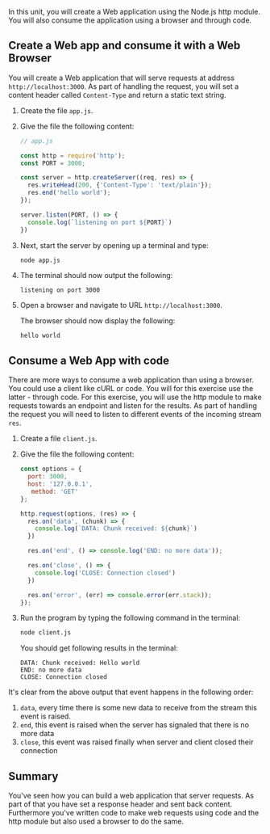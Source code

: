 In this unit, you will create a Web application using the Node.js http module. You will also consume the application using a browser and through code.

## Create a Web app and consume it with a Web Browser

You will create a Web application that will serve requests at address `http://localhost:3000`. As part of handling the request, you will set a content header called `Content-Type` and return a static text string.

1. Create the file `app.js`.
1. Give the file the following content:

   ```javascript
   // app.js

   const http = require('http');
   const PORT = 3000;

   const server = http.createServer((req, res) => {
     res.writeHead(200, {'Content-Type': 'text/plain'});
     res.end('hello world');
   });

   server.listen(PORT, () => {
     console.log(`listening on port ${PORT}`)
   })
   ```

1. Next, start the server by opening up a terminal and type: 

    ```bash
    node app.js
    ```

1. The terminal should now output the following:

    ```output
    listening on port 3000
    ```

1. Open a browser and navigate to URL `http://localhost:3000`.

   The browser should now display the following:

   ```output
   hello world
   ```

## Consume a Web App with code

There are more ways to consume a web application than using a browser. You could use a client like cURL or code. You will for this exercise use the latter - through code. For this exercise, you will use the http module to make requests towards an endpoint and listen for the results. As part of handling the request you will need to listen to different events of the incoming stream `res`.

1. Create a file `client.js`.
1. Give the file the following content:

   ```javascript
   const options = {
     port: 3000,
     host: '127.0.0.1',
      method: 'GET'
   };

   http.request(options, (res) => {
     res.on('data', (chunk) => {
       console.log(`DATA: Chunk received: ${chunk}`)
     })

     res.on('end', () => console.log('END: no more data'));

     res.on('close', () => {
       console.log('CLOSE: Connection closed')
     })

     res.on('error', (err) => console.error(err.stack));
   });
   ```

1. Run the program by typing the following command in the terminal:

   ```bash
   node client.js
   ```

   You should get following results in the terminal:

   ```output
   DATA: Chunk received: Hello world
   END: no more data
   CLOSE: Connection closed
   ```

It's clear from the above output that event happens in the following order:

1. `data`, every time there is some new data to receive from the stream this event is raised.
1. `end`, this event is raised when the server has signaled that there is no more data
1. `close`, this event was raised finally when server and client closed their connection

## Summary

You've seen how you can build a web application that server requests. As part of that you have set a response header and sent back content. Furthermore you've written code to make web requests using code and the http module but also used a browser to do the same.
